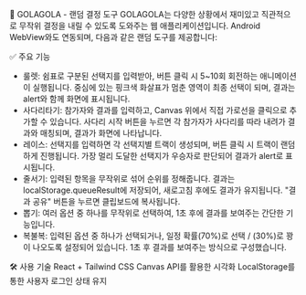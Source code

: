 🎲 GOLAGOLA - 랜덤 결정 도구
GOLAGOLA는 다양한 상황에서 재미있고 직관적으로 무작위 결정을 내릴 수 있도록 도와주는 웹 애플리케이션입니다. Android WebView와도 연동되며, 다음과 같은 랜덤 도구를 제공합니다:

✅ 주요 기능
* 룰렛: 쉼표로 구분된 선택지를 입력받아, 버튼 클릭 시 5~10회 회전하는 애니메이션이 실행됩니다. 중심에 있는 핑크색 화살표가 멈춘 영역이 최종 선택이 되며, 결과는 alert와 함께 화면에 표시됩니다.
* 사다리타기: 참가자와 결과를 입력하고, Canvas 위에서 직접 가로선을 클릭으로 추가할 수 있습니다. 사다리 시작 버튼을 누르면 각 참가자가 사다리를 따라 내려가 결과와 매칭되며, 결과가 화면에 나타납니다.
* 레이스: 선택지를 입력하면 각 선택지별 트랙이 생성되며, 버튼 클릭 시 트랙이 랜덤하게 진행됩니다. 가장 멀리 도달한 선택지가 우승자로 판단되어 결과가 alert로 표시됩니다.
* 줄서기: 입력된 항목을 무작위로 섞어 순위를 정해줍니다. 결과는 localStorage.queueResult에 저장되어, 새로고침 후에도 결과가 유지됩니다. "결과 공유" 버튼을 누르면 클립보드에 복사됩니다.
* 뽑기: 여러 옵션 중 하나를 무작위로 선택하여, 1초 후에 결과를 보여주는 간단한 기능입니다.
* 복불복: 입력된 옵션 중 하나가 선택되거나, 일정 확률(70%)로 선택 / (30%)로 꽝이 나오도록 설정되어 있습니다. 1초 후 결과를 보여주는 방식으로 구성했습니다.

🛠️ 사용 기술
React + Tailwind CSS
Canvas API를 활용한 시각화
LocalStorage를 통한 사용자 로그인 상태 유지
